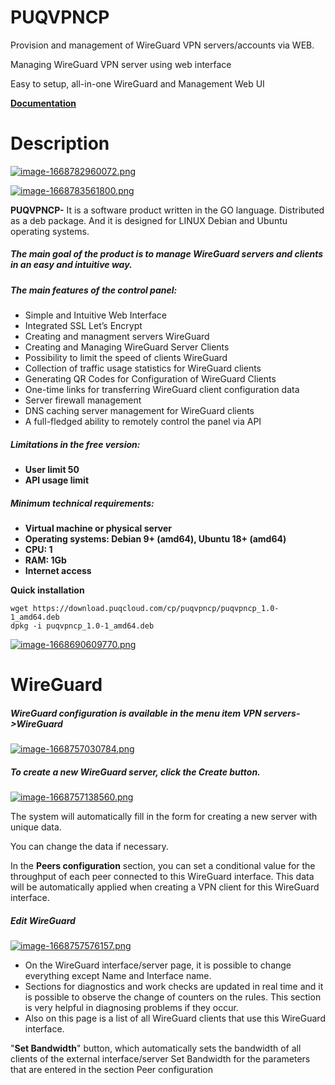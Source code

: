 # PUQVPNCP
Provision and management of WireGuard VPN servers/accounts via WEB.

Managing WireGuard VPN server using web interface

Easy to setup, all-in-one WireGuard and Management Web UI

[**Documentation**](https://panel.puqcloud.com/link.php?id=42")

# Description
[![image-1668782960072.png](https://doc.puq.info/uploads/images/gallery/2022-11/scaled-1680-/image-1668782960072.png)](https://panel.puqcloud.com/link.php?id=42 "https://panel.puqcloud.com/link.php?id=42")

[![image-1668783561800.png](https://doc.puq.info/uploads/images/gallery/2022-11/scaled-1680-/image-1668783561800.png)](https://www.wireguard.com/ "https://www.wireguard.com/")

****PUQVPNCP**-** It is a software product written in the GO language. Distributed as a deb package. And it is designed for LINUX Debian and Ubuntu operating systems.

##### The main goal of the product is to manage WireGuard servers and clients in an easy and intuitive way.

##### **The main features of the control panel:**

- Simple and Intuitive Web Interface
- Integrated SSL Let’s Encrypt
- Creating and managment servers WireGuard
- Creating and Managing WireGuard Server Clients
- Possibility to limit the speed of clients WireGuard
- Collection of traffic usage statistics for WireGuard clients
- Generating QR Codes for Configuration of WireGuard Clients
- One-time links for transferring WireGuard client configuration data
- Server firewall management
- DNS caching server management for WireGuard clients
- A full-fledged ability to remotely control the panel via API

##### **Limitations in the free version:**

- **User limit 50**
- **API usage limit**

##### **Minimum technical requirements:**

- **Virtual machine or physical server**
- **Operating systems: Debian 9+ (amd64), Ubuntu 18+ (amd64)**
- **CPU: 1**
- **RAM: 1Gb**
- **Internet access**

**Quick installation**

```shell
wget https://download.puqcloud.com/cp/puqvpncp/puqvpncp_1.0-1_amd64.deb
dpkg -i puqvpncp_1.0-1_amd64.deb
```

[![image-1668690609770.png](https://doc.puq.info/uploads/images/gallery/2022-11/scaled-1680-/image-1668690609770.png)](https://doc.puq.info/uploads/images/gallery/2022-11/image-1668690609770.png)

# WireGuard

##### WireGuard configuration is available in the menu item **VPN servers-&gt;WireGuard**

[![image-1668757030784.png](https://doc.puq.info/uploads/images/gallery/2022-11/scaled-1680-/image-1668757030784.png)](https://doc.puq.info/uploads/images/gallery/2022-11/image-1668757030784.png)

##### To create a new WireGuard server, click the Create button.

[![image-1668757138560.png](https://doc.puq.info/uploads/images/gallery/2022-11/scaled-1680-/image-1668757138560.png)](https://doc.puq.info/uploads/images/gallery/2022-11/image-1668757138560.png)

The system will automatically fill in the form for creating a new server with unique data.

You can change the data if necessary.

In the **Peers configuration** section, you can set a conditional value for the throughput of each peer connected to this WireGuard interface. This data will be automatically applied when creating a VPN client for this WireGuard interface.

##### Edit WireGuard

[![image-1668757576157.png](https://doc.puq.info/uploads/images/gallery/2022-11/scaled-1680-/image-1668757576157.png)](https://doc.puq.info/uploads/images/gallery/2022-11/image-1668757576157.png)

- On the WireGuard interface/server page, it is possible to change everything except Name and Interface name.
- Sections for diagnostics and work checks are updated in real time and it is possible to observe the change of counters on the rules. This section is very helpful in diagnosing problems if they occur.
- Also on this page is a list of all WireGuard clients that use this WireGuard interface.

"**Set Bandwidth**" button, which automatically sets the bandwidth of all clients of the external interface/server Set Bandwidth for the parameters that are entered in the section Peer configuration
